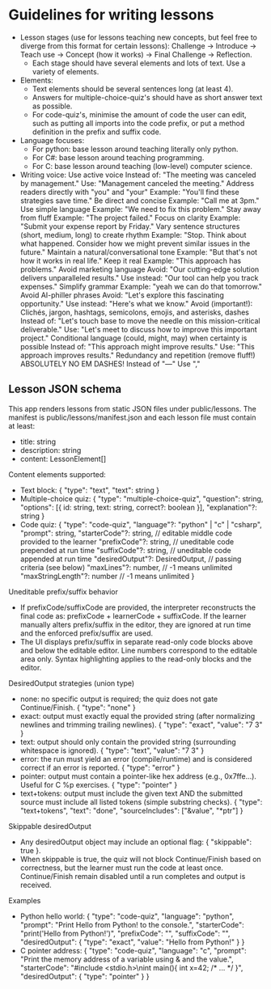 # Guidelines for writing lessons
- Lesson stages (use for lessons teaching new concepts, but feel free to diverge from this format for certain lessons): Challenge -> Introduce -> Teach use -> Concept (how it works) -> Final Challenge -> Reflection.
  - Each stage should have several elements and lots of text. Use a variety of elements.
- Elements:
  - Text elements should be several sentences long (at least 4).
  - Answers for multiple-choice-quiz's should have as short answer text as possible.
  - For code-quiz's, minimise the amount of code the user can edit, such as putting all imports into the code prefix, or put a method definition in the prefix and suffix code.
- Language focuses:
  - For python: base lesson around teaching literally only python.
  - For C#: base lesson around teaching programming.
  - For C: base lesson around teaching (low-level) computer science.
- Writing voice: Use active voice Instead of: "The meeting was canceled by management." Use: "Management canceled the meeting." Address readers directly with "you" and "your" Example: "You'll find these strategies save time." Be direct and concise Example: "Call me at 3pm." Use simple language Example: "We need to fix this problem." Stay away from fluff Example: "The project failed." Focus on clarity Example: "Submit your expense report by Friday." Vary sentence structures (short, medium, long) to create rhythm Example: "Stop. Think about what happened. Consider how we might prevent similar issues in the future." Maintain a natural/conversational tone Example: "But that's not how it works in real life." Keep it real Example: "This approach has problems." Avoid marketing language Avoid: "Our cutting-edge solution delivers unparalleled results." Use instead: "Our tool can help you track expenses." Simplify grammar Example: "yeah we can do that tomorrow." Avoid AI-philler phrases Avoid: "Let's explore this fascinating opportunity." Use instead: "Here's what we know." Avoid (important!): Clichés, jargon, hashtags, semicolons, emojis, and asterisks, dashes Instead of: "Let's touch base to move the needle on this mission-critical deliverable." Use: "Let's meet to discuss how to improve this important project." Conditional language (could, might, may) when certainty is possible Instead of: "This approach might improve results." Use: "This approach improves results." Redundancy and repetition (remove fluff!) ABSOLUTELY NO EM DASHES! Instead of "—" Use ","

## Lesson JSON schema
This app renders lessons from static JSON files under public/lessons. The manifest is public/lessons/manifest.json and each lesson file must contain at least:
- title: string
- description: string
- content: LessonElement[]

Content elements supported:
- Text block:
  { "type": "text", "text": string }
- Multiple-choice quiz:
  {
  "type": "multiple-choice-quiz",
  "question": string,
  "options": [{ id: string, text: string, correct?: boolean }],
  "explanation"?: string
  }
- Code quiz:
  {
  "type": "code-quiz",
  "language"?: "python" | "c" | "csharp",
  "prompt": string,
  "starterCode"?: string,          // editable middle code provided to the learner
  "prefixCode"?: string,           // uneditable code prepended at run time
  "suffixCode"?: string,           // uneditable code appended at run time
  "desiredOutput"?: DesiredOutput, // passing criteria (see below)
  "maxLines"?: number,             // -1 means unlimited
  "maxStringLength"?: number       // -1 means unlimited
  }

Uneditable prefix/suffix behavior
- If prefixCode/suffixCode are provided, the interpreter reconstructs the final code as: prefixCode + learnerCode + suffixCode. If the learner manually alters prefix/suffix in the editor, they are ignored at run time and the enforced prefix/suffix are used.
- The UI displays prefix/suffix in separate read-only code blocks above and below the editable editor. Line numbers correspond to the editable area only. Syntax highlighting applies to the read-only blocks and the editor.

DesiredOutput strategies (union type)
- none: no specific output is required; the quiz does not gate Continue/Finish.
  { "type": "none" }
- exact: output must exactly equal the provided string (after normalizing newlines and trimming trailing newlines).
  { "type": "exact", "value": "7 3" }
- text: output should only contain the provided string (surrounding whitespace is ignored).
  { "type": "text", "value": "7 3" }
- error: the run must yield an error (compile/runtime) and is considered correct if an error is reported.
  { "type": "error" }
- pointer: output must contain a pointer-like hex address (e.g., 0x7ffe...). Useful for C %p exercises.
  { "type": "pointer" }
- text+tokens: output must include the given text AND the submitted source must include all listed tokens (simple substring checks).
  { "type": "text+tokens", "text": "done", "sourceIncludes": ["&value", "*ptr"] }

Skippable desiredOutput
- Any desiredOutput object may include an optional flag: { "skippable": true }.
- When skippable is true, the quiz will not block Continue/Finish based on correctness, but the learner must run the code at least once. Continue/Finish remain disabled until a run completes and output is received.

Examples
- Python hello world:
  {
  "type": "code-quiz",
  "language": "python",
  "prompt": "Print Hello from Python! to the console.",
  "starterCode": "print('Hello from Python!')",
  "prefixCode": "",
  "suffixCode": "",
  "desiredOutput": { "type": "exact", "value": "Hello from Python!" }
  }
- C pointer address:
  {
  "type": "code-quiz",
  "language": "c",
  "prompt": "Print the memory address of a variable using & and the value.",
  "starterCode": "#include <stdio.h>\nint main(){ int x=42; /* ... */ }",
  "desiredOutput": { "type": "pointer" }
  }
